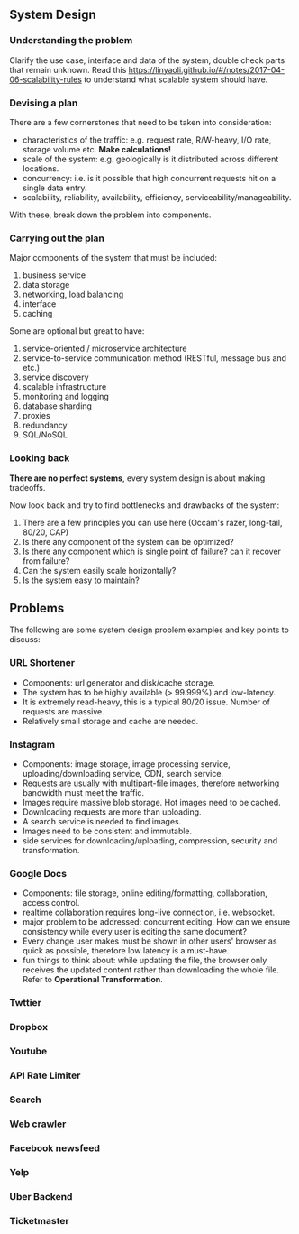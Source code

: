 ## System Design
### Understanding the problem
Clarify the use case, interface and data of the system, double check parts that remain unknown. Read this https://linyaoli.github.io/#/notes/2017-04-06-scalability-rules to understand what scalable system should have.

### Devising a plan
There are a few cornerstones that need to be taken into consideration:

- characteristics of the traffic: e.g. request rate, R/W-heavy, I/O rate, storage volume etc. <b>Make calculations!</b>
- scale of the system: e.g. geologically is it distributed across different locations.
- concurrency: i.e. is it possible that high concurrent requests hit on a single data entry.
- scalability, reliability, availability, efficiency, serviceability/manageability.

With these, break down the problem into components.

### Carrying out the plan
Major components of the system that must be included:
1. business service
2. data storage
3. networking, load balancing
4. interface
5. caching

Some are optional but great to have:

1. service-oriented / microservice architecture
2. service-to-service communication method (RESTful, message bus and etc.)
3. service discovery
4. scalable infrastructure
5. monitoring and logging
6. database sharding
7. proxies
8. redundancy
9. SQL/NoSQL


### Looking back
<b>There are no perfect systems</b>, every system design is about making tradeoffs.

Now look back and try to find bottlenecks and drawbacks of the system:
1. There are a few principles you can use here (Occam's razer, long-tail, 80/20, CAP)
2. Is there any component of the system can be optimized?
3. Is there any component which is single point of failure? can it recover from failure?
4. Can the system easily scale horizontally?
5. Is the system easy to maintain?


## Problems
The following are some system design problem examples and key points to discuss:

### URL Shortener
- Components: url generator and disk/cache storage.
- The system has to be highly available (> 99.999%) and low-latency.
- It is extremely read-heavy, this is a typical 80/20 issue. Number of requests are massive.
- Relatively small storage and cache are needed.


### Instagram
- Components: image storage, image processing service, uploading/downloading service, CDN, search service.
- Requests are usually with multipart-file images, therefore networking bandwidth must meet the traffic.
- Images require massive blob storage. Hot images need to be cached.
- Downloading requests are more than uploading.
- A search service is needed to find images.
- Images need to be consistent and immutable.
- side services for downloading/uploading, compression, security and transformation.

### Google Docs
- Components: file storage, online editing/formatting, collaboration, access control.
- realtime collaboration requires long-live connection, i.e. websocket.
- major problem to be addressed: concurrent editing. How can we ensure consistency while every user is editing the same document?
- Every change user makes must be shown in other users' browser as quick as possible, therefore low latency is a must-have.
- fun things to think about: while updating the file, the browser only receives the updated content rather than downloading the whole file. Refer to <b>Operational Transformation</b>.

### Twttier
### Dropbox
### Youtube
### API Rate Limiter
### Search
### Web crawler
### Facebook newsfeed
### Yelp
### Uber Backend
### Ticketmaster
